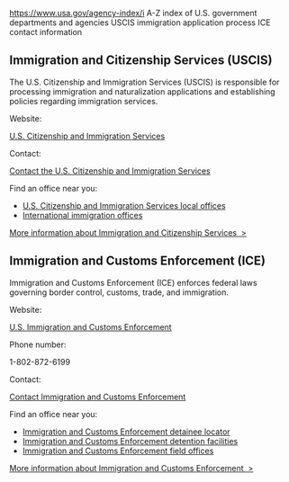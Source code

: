 

https://www.usa.gov/agency-index/i
A-Z index of U.S. government departments and agencies
USCIS immigration application process
ICE contact information

Immigration and Citizenship Services (USCIS)
--------------------------------------------

The U.S. Citizenship and Immigration Services (USCIS) is responsible for processing immigration and naturalization applications and establishing policies regarding immigration services.

Website:

[U.S. Citizenship and Immigration Services](http://www.uscis.gov)

Contact:

[Contact the U.S. Citizenship and Immigration Services](http://www.uscis.gov/about-us/contact-us)

Find an office near you:

* [U.S. Citizenship and Immigration Services local offices](https://egov.uscis.gov/office-locator/#/)
* [International immigration offices](http://www.uscis.gov/about-us/find-uscis-office/international-immigration-offices)

[More information about Immigration and Citizenship Services  >](https://www.usa.gov/agencies/u-s-citizenship-and-immigration-services)

Immigration and Customs Enforcement (ICE)
-----------------------------------------

Immigration and Customs Enforcement (ICE) enforces federal laws governing border control, customs, trade, and immigration.

Website:

[U.S. Immigration and Customs Enforcement](https://www.ice.gov/)

Phone number:

1-802-872-6199

Contact:

[Contact Immigration and Customs Enforcement](https://www.ice.gov/contact)

Find an office near you:

* [Immigration and Customs Enforcement detainee locator](https://locator.ice.gov/odls/)
* [Immigration and Customs Enforcement detention facilities](https://www.ice.gov/detention-facilities)
* [Immigration and Customs Enforcement field offices](https://www.ice.gov/contact/field-offices)

[More information about Immigration and Customs Enforcement  >](https://www.usa.gov/agencies/u-s-immigration-and-customs-enforcement)
